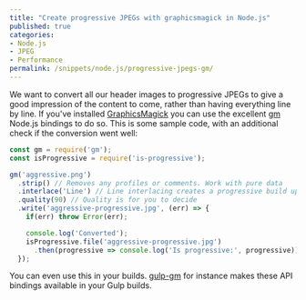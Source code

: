 ```yaml
---
title: "Create progressive JPEGs with graphicsmagick in Node.js"
published: true
categories:
- Node.js
- JPEG
- Performance
permalink: /snippets/node.js/progressive-jpegs-gm/
---
```


We want to convert all our header images to progressive JPEGs to give a good
impression of the content to come, rather than having everything line by line.
If you've installed [GraphicsMagick](http://www.graphicsmagick.org/) you can
use the excellent [gm](https://www.npmjs.com/package/gm) Node.js bindings to
do so. This is some sample code, with an additional check if the conversion
went well:

```typescript
const gm = require('gm');
const isProgressive = require('is-progressive');

gm('aggressive.png')
  .strip() // Removes any profiles or comments. Work with pure data
  .interlace('Line') // Line interlacing creates a progressive build up
  .quality(90) // Quality is for you to decide
  .write('aggressive-progressive.jpg', (err) => {
    if(err) throw Error(err);

    console.log('Converted');
    isProgressive.file('aggressive-progressive.jpg')
      .then(progressive => console.log('Is progressive:', progressive));
  });
```

You can even use this in your builds. [gulp-gm](https://www.npmjs.com/package/gulp-gm)
for instance makes these API bindings available in your Gulp builds.
